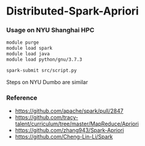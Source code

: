 # Distributed-Spark-Apriori
### Usage on NYU Shanghai HPC

```bash
module purge
module load spark
module load java
module load python/gnu/3.7.3

spark-submit src/script.py
```

Steps on NYU Dumbo are similar


### Reference
- https://github.com/apache/spark/pull/2847
- https://github.com/tracy-talent/curriculum/tree/master/MapReduce/Apriori
- https://github.com/zhang943/Spark-Apriori
- https://github.com/Cheng-Lin-Li/Spark